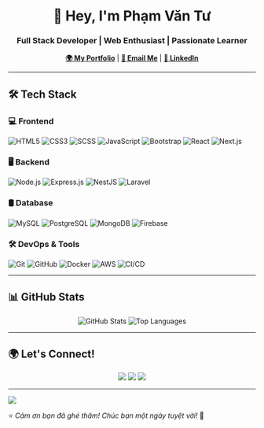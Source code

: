 <h1 align="center">🚀 Hey, I'm Phạm Văn Tư</h1>
<h3 align="center">Full Stack Developer | Web Enthusiast | Passionate Learner</h3>

<p align="center">
  <a href="https://personal-portfolio-eldev1.vercel.app/"><strong>🌍 My Portfolio</strong></a> |
  <a href="mailto:phamvantu090303@gmail.com"><strong>📧 Email Me</strong></a> |
  <a href="https://www.linkedin.com/in/deviamaolo/"><strong>🔗 LinkedIn</strong></a>
</p>

---

## 🛠 Tech Stack

### 💻 Frontend
![HTML5](https://img.shields.io/badge/-HTML5-FFFFFF?style=flat&logo=HTML5)
![CSS3](https://img.shields.io/badge/-CSS3-FFFFFF?style=flat&logo=CSS3&logoColor=1572B6)
![SCSS](https://img.shields.io/badge/-SCSS-FFFFFF?style=flat&logo=sass)
![JavaScript](https://img.shields.io/badge/-JavaScript-FFFFFF?style=flat&logo=javascript)
![Bootstrap](https://img.shields.io/badge/-Bootstrap-FFFFFF?style=flat&logo=bootstrap&logoColor=563D7C)
![React](https://img.shields.io/badge/-React-FFFFFF?style=flat&logo=react)
![Next.js](https://img.shields.io/badge/-Next.js-FFFFFF?style=flat&logo=next.js&logoColor=000000)

### 🖥 Backend
![Node.js](https://img.shields.io/badge/-Node.js-FFFFFF?style=flat&logo=node.js)
![Express.js](https://img.shields.io/badge/-Express.js-FFFFFF?style=flat&logo=express&logoColor=000000)
![NestJS](https://img.shields.io/badge/-NestJS-FFFFFF?style=flat&logo=nestjs&logoColor=E0234E)
![Laravel](https://img.shields.io/badge/-Laravel-FFFFFF?style=flat&logo=laravel&logoColor=FF2D20)

### 🛢 Database
![MySQL](https://img.shields.io/badge/-MySQL-FFFFFF?style=flat&logo=mysql)
![PostgreSQL](https://img.shields.io/badge/-PostgreSQL-FFFFFF?style=flat&logo=PostgreSQL)
![MongoDB](https://img.shields.io/badge/-MongoDB-FFFFFF?style=flat&logo=mongodb)
![Firebase](https://img.shields.io/badge/-Firebase-FFFFFF?style=flat&logo=firebase)

### 🛠 DevOps & Tools
![Git](https://img.shields.io/badge/-Git-FFFFFF?style=flat&logo=git)
![GitHub](https://img.shields.io/badge/-GitHub-FFFFFF?style=flat&logo=github)
![Docker](https://img.shields.io/badge/-Docker-FFFFFF?style=flat&logo=docker)
![AWS](https://img.shields.io/badge/-AWS-FFFFFF?style=flat&logo=amazon-aws&logoColor=FF9900)
![CI/CD](https://img.shields.io/badge/-CI/CD-FFFFFF?style=flat&logo=gitlab-ci-cd)

---

## 📊 GitHub Stats

<p align="center">
  <img align="center" src="https://github-readme-stats-git-masterrstaa-rickstaa.vercel.app/api?username=phamvantu090303&&show_icons=true&theme=dark" alt="GitHub Stats" />
  <img align="center" src="https://github-readme-stats-git-masterrstaa-rickstaa.vercel.app/api/top-langs/?username=phamvantu090303&show_icons=true&locale=en&theme=radical" alt="Top Languages" />
</p>

---

## 🌍 Let's Connect!

<p align="center">
  <a href="https://github.com/phamvantu090303"><img src="https://img.shields.io/badge/GitHub-100000?style=for-the-badge&logo=github&logoColor=white"></a>
  <a href="https://www.linkedin.com/in/deviamaolo/"><img src="https://img.shields.io/badge/LinkedIn-0077B5?style=for-the-badge&logo=linkedin&logoColor=white"></a>
  <a href="mailto:phamvantu090303@gmail.com"><img src="https://img.shields.io/badge/Email-D14836?style=for-the-badge&logo=gmail&logoColor=white"></a>
</p>

---

![](https://komarev.com/ghpvc/?username=phamvantu090303&style=for-the-badge&color=e56b6f)

⭐️ *Cảm ơn bạn đã ghé thăm! Chúc bạn một ngày tuyệt vời!* 🚀
